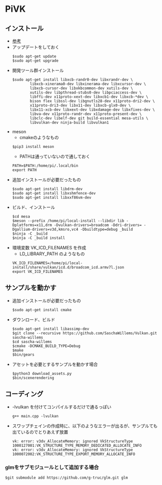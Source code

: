 # PiVK

## インストール
- [参考](https://blogs.igalia.com/apinheiro/2020/06/v3dv-quick-guide-to-build-and-run-some-demos/)
- アップデートをしておく
    ~~~
    $sudo apt-get update
    $sudo apt-get upgrade
    ~~~
- 開発ツール群インストール
    ~~~
    $sudo apt-get install libxcb-randr0-dev libxrandr-dev \
            libxcb-xinerama0-dev libxinerama-dev libxcursor-dev \
            libxcb-cursor-dev libxkbcommon-dev xutils-dev \
            xutils-dev libpthread-stubs0-dev libpciaccess-dev \
            libffi-dev x11proto-xext-dev libxcb1-dev libxcb-*dev \
            bison flex libssl-dev libgnutls28-dev x11proto-dri2-dev \
            x11proto-dri3-dev libx11-dev libxcb-glx0-dev \
            libx11-xcb-dev libxext-dev libxdamage-dev libxfixes-dev \
            libva-dev x11proto-randr-dev x11proto-present-dev \
            libclc-dev libelf-dev git build-essential mesa-utils \
            libvulkan-dev ninja-build libvulkan1
    ~~~
- meson
    - cmakeのようなもの
    ~~~
    $pip3 install meson
    ~~~
    - PATHは通っていないので通しておく
    ~~~
    PATH=$PATH:/home/pi/.local/bin
    export PATH
    ~~~
- 追加インストールが必要だったもの
    ~~~
    $sudo apt-get install libdrm-dev
    $sudo apt-get install libxshmfence-dev
    $sudo apt-get install libxxf86vm-dev
    ~~~
- ビルド、インストール
    ~~~
    $cd mesa
    $meson --prefix /home/pi/local-install --libdir lib -Dplatforms=x11,drm -Dvulkan-drivers=broadcom -Ddri-drivers= -Dgallium-drivers=v3d,kmsro,vc4 -Dbuildtype=debug _build
    $ninja -C _build
    $ninja -C _build install
    ~~~
- 環境変数 VK_ICD_FILENAMES を作成
    - LD_LIBRARY_PATH のようなもの
    ~~~
    VK_ICD_FILENAMES=/home/pi/local-install/share/vulkan/icd.d/broadcom_icd.armv7l.json
    export VK_ICD_FILENAMES
    ~~~

## サンプルを動かす
- 追加インストールが必要だったもの
    ~~~
    $sudo apt-get install cmake
    ~~~
- ダウンロード、ビルド
    ~~~
    $sudo apt-get install libassimp-dev
    $git clone --recursive https://github.com/SaschaWillems/Vulkan.git  sascha-willems
    $cd sascha-willems
    $cmake -DCMAKE_BUILD_TYPE=Debug
    $make
    $bin/gears
    ~~~
- アセットを必要とするサンプルを動かす場合
    ~~~
    $python3 download_assets.py
    $bin/scenerendering
    ~~~
## コーディング
- -lvulkan を付けてコンパイルするだけで通るっぽい
    ~~~
    g++ main.cpp -lvulkan
    ~~~
- スワップチェインの作成時に、以下のようなエラーが出るが、サンプルても出ているのでとりあえず放置
    ~~~
    vk: error: v3dv_AllocateMemory: ignored VkStructureType 1000127001:VK_STRUCTURE_TYPE_MEMORY_DEDICATED_ALLOCATE_INFO
    vk: error: v3dv_AllocateMemory: ignored VkStructureType 1000072002:VK_STRUCTURE_TYPE_EXPORT_MEMORY_ALLOCATE_INFO
    ~~~

### glmをサブモジュールとして追加する場合
~~~
$git submodule add https://github.com/g-truc/glm.git glm
~~~
